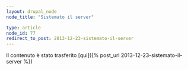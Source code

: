 ```yaml
---
layout: drupal_node
node_title: "Sistemato il server"

type: article
node_id: 77
redirect_to_post: 2013-12-23-sistemato-il-server
---
```


Il contenuto è stato trasferito [qui]({% post_url 2013-12-23-sistemato-il-server %})